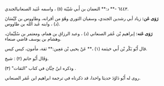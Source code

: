 ٦٤٤٣ -** د:** النعمان بن أَبي شَيْبَة (٥) ، واسمه عُبَيد الصنعانيالجندي.

**رَوَى عَن:** زياد أبي رشدين الجندي، وسفيان الثوري وهُوَ من أقرانه، وطاووس بن كَيْسَانَ (د) ، وابنه عَبد الله بن طاووس.

**رَوَى عَنه:** إبراهيم بْن عُمَر الصنعاني (د) ، وعبد الرزاق بن همام، ومعتمر بن سُلَيْمان، وهشام بن يوسف قاضي صنعاء.

قال أَبُو بَكْر بْن أَبي خيثمة (١) ،** عَنْ يحيى بْن مَعِين:** ثقة، مأمون، كيس كيس.

وَقَال أَبُو حاتم (٢) : شيخ.

وذكره ابنُ حِبَّان في كتاب "الثقات" (٣) .

روى له أَبُو دَاوُدَ حديثا واحدا، قد ذكرناه في ترجمة ابراهيم ابن عُمَر الصنعاني.